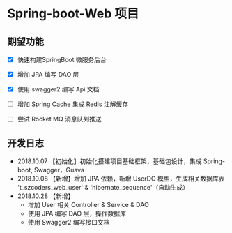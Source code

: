 # Spring-boot-Web 项目

## 期望功能
- [x] 快速构建SpringBoot 微服务后台
- [x] 增加  JPA 编写 DAO 层
- [x] 使用 swagger2 编写 Api 文档
- [ ] 增加 Spring Cache 集成 Redis 注解缓存
- [ ] 尝试 Rocket MQ 消息队列推送


## 开发日志
- 2018.10.07 【初始化】初始化搭建项目基础框架，基础包设计，集成 Spring-boot, Swagger，Guava
- 2018.10.08 【新增】增加 JPA 依赖，新增 UserDO 模型，生成相关数据库表 't_szcoders_web_user' & 'hibernate_sequence'（自动生成）
- 2018.10.28 【新增】
	- 增加 User 相关 Controller & Service & DAO
	- 使用 JPA 编写 DAO 层，操作数据库
	- 使用 Swagger2 编写接口文档
